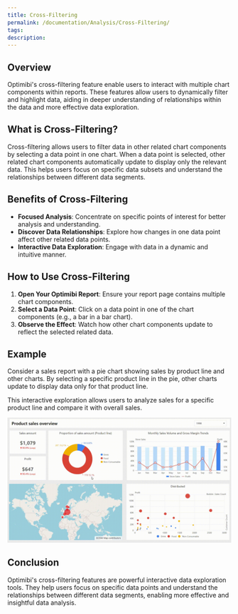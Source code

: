 ```yaml
---
title: Cross-Filtering
permalink: /documentation/Analysis/Cross-Filtering/
tags:
description: 
---
```


## Overview

Optimibi's cross-filtering feature enable users to interact with multiple chart components within reports. These features allow users to dynamically filter and highlight data, aiding in deeper understanding of relationships within the data and more effective data exploration.

## What is Cross-Filtering?

Cross-filtering allows users to filter data in other related chart components by selecting a data point in one chart. When a data point is selected, other related chart components automatically update to display only the relevant data. This helps users focus on specific data subsets and understand the relationships between different data segments.

## Benefits of Cross-Filtering

- **Focused Analysis**: Concentrate on specific points of interest for better analysis and understanding.
- **Discover Data Relationships**: Explore how changes in one data point affect other related data points.
- **Interactive Data Exploration**: Engage with data in a dynamic and intuitive manner.

## How to Use Cross-Filtering

1. **Open Your Optimibi Report**: Ensure your report page contains multiple chart components.
2. **Select a Data Point**: Click on a data point in one of the chart components (e.g., a bar in a bar chart).
3. **Observe the Effect**: Watch how other chart components update to reflect the selected related data.

## Example

Consider a sales report with a pie chart showing sales by product line and other charts. By selecting a specific product line in the pie, other charts update to display data only for that product line.

This interactive exploration allows users to analyze sales for a specific product line and compare it with overall sales.

<div align="left"><img src="./images/20230112_223238.gif"  /></div>

## Conclusion

Optimibi's cross-filtering  features are powerful interactive data exploration tools. They help users focus on specific data points and understand the relationships between different data segments, enabling more effective and insightful data analysis.